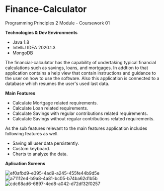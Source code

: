 # Finance-Calculator
Programming Principles 2 Module - Coursework 01

**Technologies & Dev Environments**

- Java 1.8
- IntelliJ IDEA 2020.1.3
- MongoDB

The financial-calculator has the capability of undertaking typical financial calculations such as savings, loans, and mortgages. In addtion to that application contains a help view that contain instructions and guidance to the user on how to use the software. Also this application is connected to a database which resumes the user's used last data.

**Main Features**

- Calculate Mortgage related requirements.
- Calculate Loan related requirements.
- Calculate Savings with regular contributions related requirements.
- Calculate Savings without regular contributions related requirements.

As the sub features relevant to the main features application includes following features as well.

- Saving all user data persistently.
- Custom keyboard.
- Charts to analyze the data.

**Aplication Screens**

![ef0afbd9-e395-4ad9-a245-455fe44b9d5e](https://user-images.githubusercontent.com/55071456/107887796-95f56c00-6f2e-11eb-9020-07f62aa85555.jpg)
![a71112e4-b9a8-4a81-bc05-b74ba62d1b5b](https://user-images.githubusercontent.com/55071456/107887797-97bf2f80-6f2e-11eb-9a05-214968c1ab21.jpg)
![cdc68ad6-6897-4ed8-a042-d72df32f0257](https://user-images.githubusercontent.com/55071456/107887798-9a218980-6f2e-11eb-8265-321713f51b4c.jpg)



